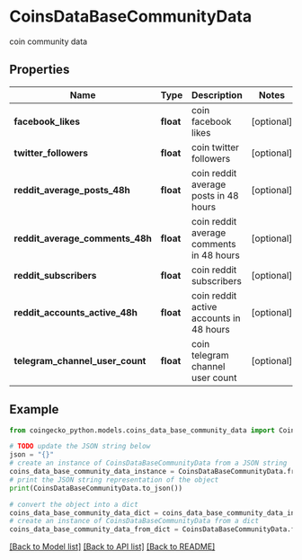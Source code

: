 # CoinsDataBaseCommunityData

coin community data

## Properties

Name | Type | Description | Notes
------------ | ------------- | ------------- | -------------
**facebook_likes** | **float** | coin facebook likes | [optional] 
**twitter_followers** | **float** | coin twitter followers | [optional] 
**reddit_average_posts_48h** | **float** | coin reddit average posts in 48 hours | [optional] 
**reddit_average_comments_48h** | **float** | coin reddit average comments in 48 hours | [optional] 
**reddit_subscribers** | **float** | coin reddit subscribers | [optional] 
**reddit_accounts_active_48h** | **float** | coin reddit active accounts in 48 hours | [optional] 
**telegram_channel_user_count** | **float** | coin telegram channel user count | [optional] 

## Example

```python
from coingecko_python.models.coins_data_base_community_data import CoinsDataBaseCommunityData

# TODO update the JSON string below
json = "{}"
# create an instance of CoinsDataBaseCommunityData from a JSON string
coins_data_base_community_data_instance = CoinsDataBaseCommunityData.from_json(json)
# print the JSON string representation of the object
print(CoinsDataBaseCommunityData.to_json())

# convert the object into a dict
coins_data_base_community_data_dict = coins_data_base_community_data_instance.to_dict()
# create an instance of CoinsDataBaseCommunityData from a dict
coins_data_base_community_data_from_dict = CoinsDataBaseCommunityData.from_dict(coins_data_base_community_data_dict)
```
[[Back to Model list]](../README.md#documentation-for-models) [[Back to API list]](../README.md#documentation-for-api-endpoints) [[Back to README]](../README.md)


